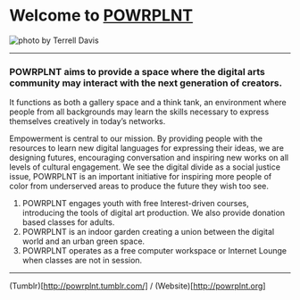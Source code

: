 # Welcome to [POWRPLNT](http://powrplnt.org)

![photo by Terrell Davis](http://41.media.tumblr.com/44348b647a9d1930595bdb5b207f509c/tumblr_n6f3q9kmpG1s1y00co1_r1_1280.png)

---

### POWRPLNT aims to provide a space where the digital arts community may interact with the next generation of creators. 

It functions as both a gallery space and a think tank, an environment where people from all backgrounds may learn the skills necessary to express themselves creatively in today’s networks.

Empowerment is central to our mission. By providing people with the resources to learn new digital languages for expressing their ideas, we are designing futures, encouraging conversation and inspiring new works on all levels of cultural engagement. We see the digital divide as a social justice issue, POWRPLNT is an important initiative for inspiring more people of color from underserved areas to produce the future they wish too see. 

1. POWRPLNT engages youth with free Interest-driven courses, introducing the tools of digital art production. We also provide donation based classes for adults. 
2. POWRPLNT is an indoor garden creating a union between the digital world and an urban green space. 
3. POWRPLNT operates as a free computer workspace or Internet Lounge when classes are not in session.
 
---

(Tumblr)[http://powrplnt.tumblr.com/] / (Website)[http://powrplnt.org]

